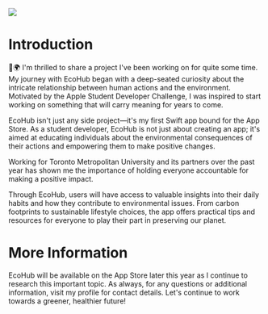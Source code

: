 ![](https://github.com/JacobPantuso/jacobpantuso.github.io/blob/main/src/img/EcoHubBanner-ezgif.com-optimize.gif?raw=true)
# Introduction
🌱🌍 I'm thrilled to share a project I've been working on for quite some time. My journey with EcoHub began with a deep-seated curiosity about the intricate relationship between human actions and the environment. Motivated by the Apple Student Developer Challenge, I was inspired to start working on something that will carry meaning for years to come.

EcoHub isn't just any side project—it's my first Swift app bound for the App Store. As a student developer, EcoHub is not just about creating an app; it's aimed at educating individuals about the environmental consequences of their actions and empowering them to make positive changes. 

Working for Toronto Metropolitan University and its partners over the past year has shown me the importance of holding everyone accountable for making a positive impact. 

Through EcoHub, users will have access to valuable insights into their daily habits and how they contribute to environmental issues. From carbon footprints to sustainable lifestyle choices, the app offers practical tips and resources for everyone to play their part in preserving our planet.

# More Information
EcoHub will be available on the App Store later this year as I continue to research this important topic. As always, for any questions or additional information, visit my profile for contact details. Let's continue to work towards a greener, healthier future!
